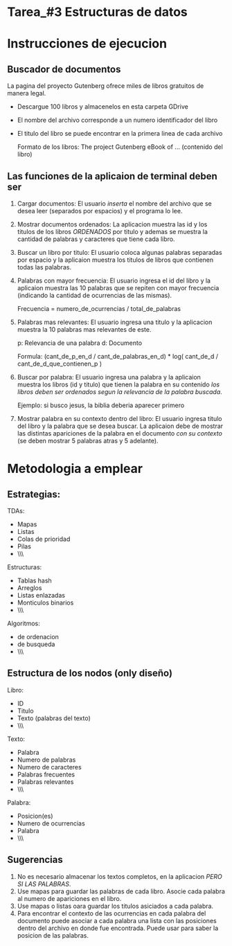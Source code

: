 # Tarea_#3 Estructuras de datos

# Instrucciones de ejecucion


## Buscador de documentos

La pagina del proyecto Gutenberg ofrece miles de libros gratuitos de manera legal.

- Descargue 100 libros y almacenelos en esta carpeta GDrive 
- El nombre del archivo corresponde a un numero identificador del libro
- El titulo del libro se puede encontrar en la primera linea de cada archivo

  Formato de los libros:
    The project Gutenberg eBook of <nombre del libro>
    ... (contenido del libro)
  
## Las funciones de la aplicaion de terminal deben ser

1) Cargar documentos:
    El usuario *inserta* el nombre del archivo que se desea leer (separados por espacios) y el programa lo lee.
    
2) Mostrar documentos ordenados:
    La aplicacion muestra las id y los titulos de los libros *ORDENADOS* por titulo y ademas se muestra la cantidad de palabras y caracteres que tiene cada libro.
   
3) Buscar un libro por titulo:
    El usuario coloca algunas palabras separadas por espacio y la aplicaion muestra los titulos de libros que contienen todas las palabras.
    
4) Palabras con mayor frecuencia:
    El usuario ingresa el id del libro y la aplicaion muestra las 10 palabras que se repiten con mayor frecuencia (indicando la cantidad de ocurrencias de las mismas).

      Frecuencia = numero_de_ocurrencias / total_de_palabras
    
5) Palabras mas relevantes:
    El usuario ingresa una titulo y la aplicacion muestra la 10 palabras mas relevantes de este.

      p: Relevancia de una palabra
      d: Documento

      Formula: (cant_de_p_en_d / cant_de_palabras_en_d) * log( cant_de_d / cant_de_d_que_contienen_p )
      
6) Buscar por palabra:
    El usuario ingresa una palabra y la aplicaion muestra los libros (id y titulo) que tienen la palabra en su contenido *los libros deben ser ordenados segun la relevancia de la palabra buscada*.

      Ejemplo: si busco jesus, la biblia deberia aparecer primero
    
7) Mostrar palabra en su contexto dentro del libro:
    El usuario ingresa titulo del libro y la palabra que se desea buscar. La aplicaion debe de mostrar las distintas apariciones de la palabra en el documento *con su contexto* (se deben mostrar 5 palabras atras y 5 adelante).

# Metodologia a emplear

## Estrategias:

TDAs: 
  - Mapas
  - Listas
  - Colas de prioridad
  - Pilas
  - \\\\\\

Estructuras:
  - Tablas hash
  - Arreglos
  - Listas enlazadas
  - Monticulos binarios
  - \\\\\\
  
Algoritmos:
  - de ordenacion
  - de busqueda
  - \\\\\\

## Estructura de los nodos (only diseño)

Libro:
  - ID
  - Titulo
  - Texto (palabras del texto)
  - \\\\\\

Texto:
  - Palabra
  - Numero de palabras
  - Numero de caracteres
  - Palabras frecuentes
  - Palabras relevantes
  - \\\\\\

Palabra:
  - Posicion(es)
  - Numero de ocurrencias
  - Palabra
  - \\\\\\

## Sugerencias

1) No es necesario almacenar los textos completos, en la aplicacion *PERO SI LAS PALABRAS*.
2) Use mapas para guardar las palabras de cada libro. Asocie cada palabra al numero de apariciones en el libro.
3) Use mapas o listas oara guardar los titulos asiciados a cada palabra.
4) Para encontrar el contexto de las ocurrencias en cada palabra del documento puede asociar a cada palabra una lista con las posiciones dentro del archivo en donde fue encontrada. Puede usar <ftell> para saber la posicion de las palabras.